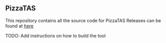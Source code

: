 ## PizzaTAS ##

This repository contains all the source code for PizzaTAS
Releases can be found at [here](https://github.com/Cloneian28/PizzaTAS/releases/)

TODO: Add instructions on how to build the tool